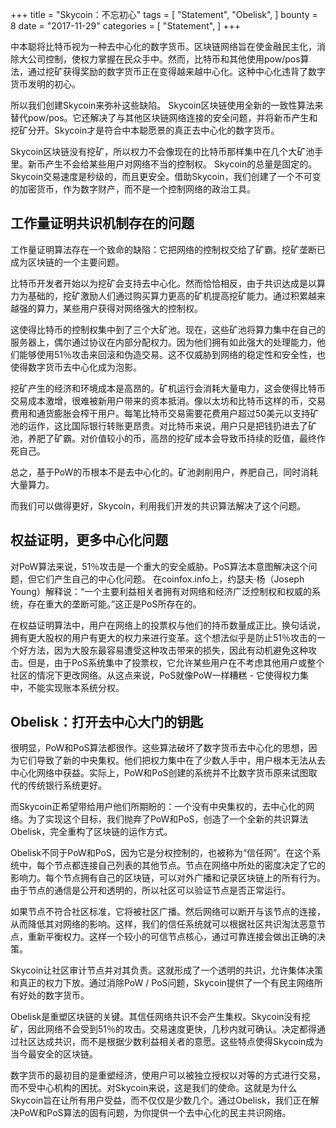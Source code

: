 +++
title = "Skycoin：不忘初心"
tags = [
    "Statement",
    "Obelisk",
]
bounty = 8
date = "2017-11-29"
categories = [
    "Statement",
]
+++

中本聪将比特币视为一种去中心化的数字货币。区块链网络旨在使金融民主化，消除大公司控制，使权力掌握在民众手中。然而，比特币和其他使用pow/pos算法，通过挖矿获得奖励的数字货币正在变得越来越中心化。这种中心化违背了数字货币发明的初心。

所以我们创建Skycoin来弥补这些缺陷。 Skycoin区块链使用全新的一致性算法来替代pow/pos。它还解决了与其他区块链网络连接的安全问题，并将新币产生和挖矿分开。Skycoin才是符合中本聪愿景的真正去中心化的数字货币。

Skycoin区块链没有挖矿，所以权力不会像现在的比特币那样集中在几个大矿池手里。新币产生不会给某些用户对网络不当的控制权。 Skycoin的总量是固定的。Skycoin交易速度是秒级的，而且更安全。借助Skycoin，我们创建了一个不可变的加密货币，作为数字财产，而不是一个控制网络的政治工具。

## 工作量证明共识机制存在的问题

工作量证明算法存在一个致命的缺陷：它把网络的控制权交给了矿霸。挖矿垄断已成为区块链的一个主要问题。

比特币开发者开始以为挖矿会支持去中心化。然而恰恰相反，由于共识达成是以算力为基础的，挖矿激励人们通过购买算力更高的矿机提高挖矿能力。通过积累越来越强的算力，某些用户获得对网络强大的控制权。

这使得比特币的控制权集中到了三个大矿池。现在，这些矿池将算力集中在自己的服务器上，偶尔通过协议在内部分配权力。因为他们拥有如此强大的处理能力，他们能够使用51％攻击来回滚和伪造交易。这不仅威胁到网络的稳定性和安全性，也使得数字货币去中心化成为泡影。

挖矿产生的经济和环境成本是高昂的。矿机运行会消耗大量电力，这会使得比特币交易成本激增，很难被新用户带来的资本抵消。像以太坊和比特币这样的币，交易费用和通货膨胀会榨干用户。每笔比特币交易需要花费用户超过50美元以支持矿池的运作，这比国际银行转账更昂贵。对比特币来说，用户只是把钱扔进去了矿池，养肥了矿霸。对价值较小的币，高昂的挖矿成本会导致币持续的贬值，最终作死自己。

总之，基于PoW的币根本不是去中心化的。矿池剥削用户，养肥自己，同时消耗大量算力。

而我们可以做得更好，Skycoin，利用我们开发的共识算法解决了这个问题。

## 权益证明，更多中心化问题

对PoW算法来说，51％攻击是一个重大的安全威胁。PoS算法本意图解决这个问题，但它们产生自己的中心化问题。 在coinfox.info上，约瑟夫·杨（Joseph Young）解释说：“一个主要利益相关者拥有对网络和经济广泛控制权和权威的系统，存在重大的垄断可能。”这正是PoS所存在的。

在权益证明算法中，用户在网络上的投票权与他们的持币数量成正比。换句话说，拥有更大股权的用户有更大的权力来进行变革。这个想法似乎是防止51％攻击的一个好方法，因为大股东最容易遭受这种攻击带来的损失，因此有动机避免这种攻击。但是，由于PoS系统集中了投票权，它允许某些用户在不考虑其他用户或整个社区的情况下更改网络。从这点来说，PoS就像PoW一样糟糕 - 它使得权力集中，不能实现账本系统分权。

## Obelisk：打开去中心大门的钥匙

很明显，PoW和PoS算法都很作。这些算法破坏了数字货币去中心化的思想，因为它们导致了新的中央集权。他们把权力集中在了少数人手中，用户根本无法从去中心化网络中获益。实际上，PoW和PoS创建的系统并不比数字货币原来试图取代的传统银行系统更好。

而Skycoin正希望带给用户他们所期盼的：一个没有中央集权的，去中心化的网络。为了实现这个目标，我们抛弃了PoW和PoS，创造了一个全新的共识算法Obelisk，完全重构了区块链的运作方式。

Obelisk不同于PoW和PoS，因为它是分权控制的，也被称为“信任网”。在这个系统中，每个节点都连接自己列表的其他节点。节点在网络中所处的密度决定了它的影响力。每个节点拥有自己的区块链，可以对外广播和记录区块链上的所有行为。由于节点的通信是公开和透明的，所以社区可以验证节点是否正常运行。

如果节点不符合社区标准，它将被社区广播。然后网络可以断开与该节点的连接，从而降低其对网络的影响。这样，我们的信任系统就可以根据社区共识淘汰恶意节点，重新平衡权力。这样一个较小的可信节点核心，通过可靠连接会做出正确的决策。

Skycoin让社区审计节点并对其负责。这就形成了一个透明的共识，允许集体决策和真正的权力下放。通过消除PoW / PoS问题，Skycoin提供了一个有民主网络所有好处的数字货币。

Obelisk是重塑区块链的关键。其信任网络共识不会产生集权。Skycoin没有挖矿，因此网络不会受到51％的攻击。交易速度更快，几秒内就可确认。决定都得通过社区达成共识，而不是根据少数利益相关者的意愿。这些特点使得Skycoin成为当今最安全的区块链。

数字货币的最初目的是重塑经济，使用户可以被独立授权以对等的方式进行交易，而不受中心机构的困扰。对Skycoin来说，这是我们的使命。这就是为什么Skycoin旨在让所有用户受益，而不仅仅是少数几个。通过Obelisk，我们正在解决PoW和PoS算法的固有问题，为你提供一个去中心化的民主共识网络。
